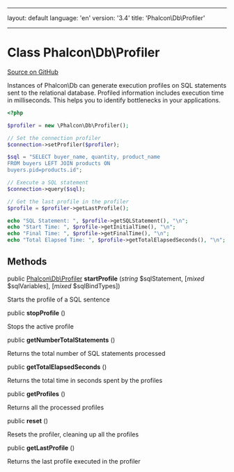 * * *

layout: default language: 'en' version: '3.4' title: 'Phalcon\Db\Profiler'

* * *

# Class **Phalcon\Db\Profiler**

<a href="https://github.com/phalcon/cphalcon/tree/v3.4.0/phalcon/db/profiler.zep" class="btn btn-default btn-sm">Source on GitHub</a>

Instances of Phalcon\Db can generate execution profiles on SQL statements sent to the relational database. Profiled information includes execution time in milliseconds. This helps you to identify bottlenecks in your applications.

```php
<?php

$profiler = new \Phalcon\Db\Profiler();

// Set the connection profiler
$connection->setProfiler($profiler);

$sql = "SELECT buyer_name, quantity, product_name
FROM buyers LEFT JOIN products ON
buyers.pid=products.id";

// Execute a SQL statement
$connection->query($sql);

// Get the last profile in the profiler
$profile = $profiler->getLastProfile();

echo "SQL Statement: ", $profile->getSQLStatement(), "\n";
echo "Start Time: ", $profile->getInitialTime(), "\n";
echo "Final Time: ", $profile->getFinalTime(), "\n";
echo "Total Elapsed Time: ", $profile->getTotalElapsedSeconds(), "\n";

```

## Methods

public [Phalcon\Db\Profiler](/3.4/en/api/Phalcon_Db_Profiler) **startProfile** (*string* $sqlStatement, [*mixed* $sqlVariables], [*mixed* $sqlBindTypes])

Starts the profile of a SQL sentence

public **stopProfile** ()

Stops the active profile

public **getNumberTotalStatements** ()

Returns the total number of SQL statements processed

public **getTotalElapsedSeconds** ()

Returns the total time in seconds spent by the profiles

public **getProfiles** ()

Returns all the processed profiles

public **reset** ()

Resets the profiler, cleaning up all the profiles

public **getLastProfile** ()

Returns the last profile executed in the profiler